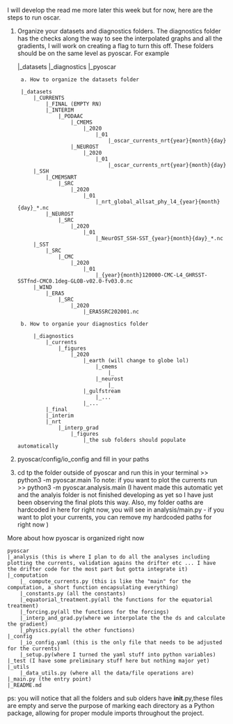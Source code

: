 I will develop the read me more later this week but for now, here are the steps to run oscar. 

1. Organize your datasets and diagnostics folders. The diagnostics folder has the checks along the way to see the interpolated graphs and all the gradients, I will work on creating a flag to turn this off. These folders should be on the same level as pyoscar. For example

    |_datasets
    |_diagnostics
    |_pyoscar

        a. How to organize the datasets folder

        |_datasets
            |_CURRENTS
                |_FINAL (EMPTY RN)
                |_INTERIM
                    |_PODAAC
                        |_CMEMS
                            |_2020
                                |_01 
                                    |_oscar_currents_nrt{year}{month}{day}
                        |_NEUROST
                            |_2020
                                |_01
                                    |_oscar_currents_nrt{year}{month}{day}
            |_SSH
                |_CMEMSNRT
                    |_SRC
                        |_2020
                            |_01
                                |_nrt_global_allsat_phy_l4_{year}{month}{day}_*.nc
                |_NEUROST
                    |_SRC
                        |_2020
                            |_01
                                |_NeurOST_SSH-SST_{year}{month}{day}_*.nc
            |_SST
                |_SRC
                    |_CMC
                        |_2020
                            |_01
                                |_{year}{month}120000-CMC-L4_GHRSST-SSTfnd-CMC0.1deg-GLOB-v02.0-fv03.0.nc
            |_WIND
                |_ERA5
                    |_SRC
                        |_2020
                            |_ERA5SRC202001.nc

        b. How to organie your diagnostics folder

            |_diagnostics
                |_currents
                    |_figures
                        |_2020
                            |_earth (will change to globe lol)
                                |_cmems
                                    |_
                                |_neurost
                                    |_
                            |_gulfstream
                                |_...
                            |_...
                |_final
                |_interim
                |_nrt 
                    |_interp_grad
                        |_figures
                            |_the sub folders should populate automatically


2. pyoscar/config/io_config and fill in your paths

3. cd tp the folder outside of pyoscar and run this in your terminal >> python3 -m pyoscar.main
    To note: if you want to plot the currents run >> python3 -m pyoscar.analysis.main
    (I havent made this automatic yet and the analyis folder is not finished developing as yet so I have just been observing the final plots this way. Also, my folder oaths are hardcoded in here for right now, you will see in analysis/main.py - if you want to plot your currents, you can remove my hardcoded paths for right now )


More about how pyoscar is organized right now

    pyoscar
    |_analysis (this is where I plan to do all the analyses including plotting the currents, validation agains the drifter etc ... I have the drifter code for the most part but gotta integrate it)
    |_computation
        |_ compute_currents.py (this is like the "main" for the computation, a short function encapsulating everything)
        |_constants.py (all the constants)
        |_equatorial_treatment.py(all the functions for the equatorial treatment)
        |_forcing.py(all the functions for the forcings)
        |_interp_and_grad.py(where we interpolate the the ds and calculate the gradient)
        |_physics.py(all the other functions)
    |_config
        |_io_config.yaml (this is the only file that needs to be adjusted for the currents)
        |_setup.py(where I turned the yaml stuff into python variables)
    |_test (I have some preliminary stuff here but nothing major yet)
    |_utils
        |_data_utils.py (where all the data/file operations are)
    |_main.py (the entry point)
    |_README.md
 ps: you will notice that all the folders and sub olders have __init__.py,these files are empty and serve the purpose of marking each directory as a Python package, allowing for proper module imports throughout the project.


